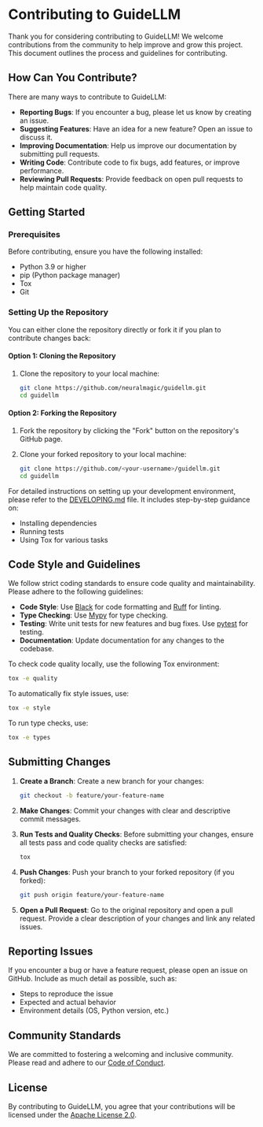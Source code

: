 # Contributing to GuideLLM

Thank you for considering contributing to GuideLLM! We welcome contributions from the community to help improve and grow this project. This document outlines the process and guidelines for contributing.

## How Can You Contribute?

There are many ways to contribute to GuideLLM:

- **Reporting Bugs**: If you encounter a bug, please let us know by creating an issue.
- **Suggesting Features**: Have an idea for a new feature? Open an issue to discuss it.
- **Improving Documentation**: Help us improve our documentation by submitting pull requests.
- **Writing Code**: Contribute code to fix bugs, add features, or improve performance.
- **Reviewing Pull Requests**: Provide feedback on open pull requests to help maintain code quality.

## Getting Started

### Prerequisites

Before contributing, ensure you have the following installed:

- Python 3.9 or higher
- pip (Python package manager)
- Tox
- Git

### Setting Up the Repository

You can either clone the repository directly or fork it if you plan to contribute changes back:

#### Option 1: Cloning the Repository

1. Clone the repository to your local machine:

   ```bash
   git clone https://github.com/neuralmagic/guidellm.git
   cd guidellm
   ```

#### Option 2: Forking the Repository

1. Fork the repository by clicking the "Fork" button on the repository's GitHub page.

2. Clone your forked repository to your local machine:

   ```bash
   git clone https://github.com/<your-username>/guidellm.git
   cd guidellm
   ```

For detailed instructions on setting up your development environment, please refer to the [DEVELOPING.md](https://github.com/neuralmagic/guidellm/blob/main/DEVELOPING.md) file. It includes step-by-step guidance on:

- Installing dependencies
- Running tests
- Using Tox for various tasks

## Code Style and Guidelines

We follow strict coding standards to ensure code quality and maintainability. Please adhere to the following guidelines:

- **Code Style**: Use [Black](https://black.readthedocs.io/en/stable/) for code formatting and [Ruff](https://github.com/charliermarsh/ruff) for linting.
- **Type Checking**: Use [Mypy](http://mypy-lang.org/) for type checking.
- **Testing**: Write unit tests for new features and bug fixes. Use [pytest](https://docs.pytest.org/) for testing.
- **Documentation**: Update documentation for any changes to the codebase.

To check code quality locally, use the following Tox environment:

```bash
tox -e quality
```

To automatically fix style issues, use:

```bash
tox -e style
```

To run type checks, use:

```bash
tox -e types
```

## Submitting Changes

1. **Create a Branch**: Create a new branch for your changes:

   ```bash
   git checkout -b feature/your-feature-name
   ```

2. **Make Changes**: Commit your changes with clear and descriptive commit messages.

3. **Run Tests and Quality Checks**: Before submitting your changes, ensure all tests pass and code quality checks are satisfied:

   ```bash
   tox
   ```

4. **Push Changes**: Push your branch to your forked repository (if you forked):

   ```bash
   git push origin feature/your-feature-name
   ```

5. **Open a Pull Request**: Go to the original repository and open a pull request. Provide a clear description of your changes and link any related issues.

## Reporting Issues

If you encounter a bug or have a feature request, please open an issue on GitHub. Include as much detail as possible, such as:

- Steps to reproduce the issue
- Expected and actual behavior
- Environment details (OS, Python version, etc.)

## Community Standards

We are committed to fostering a welcoming and inclusive community. Please read and adhere to our [Code of Conduct](https://github.com/neuralmagic/guidellm/blob/main/CODE_OF_CONDUCT.md).

## License

By contributing to GuideLLM, you agree that your contributions will be licensed under the [Apache License 2.0](https://github.com/neuralmagic/guidellm/blob/main/LICENSE).
